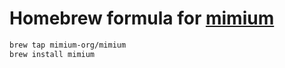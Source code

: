 # Homebrew formula for [mimium](https:/github.com/mimium-org/mimium)

```bash
brew tap mimium-org/mimium
brew install mimium
```